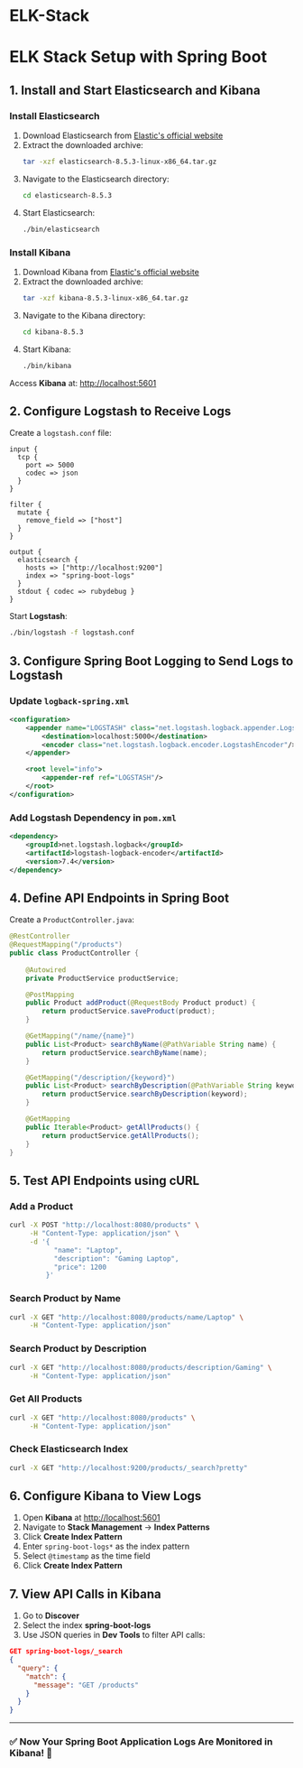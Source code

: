 # ELK-Stack

# ELK Stack Setup with Spring Boot 

## **1. Install and Start Elasticsearch and Kibana**

### **Install Elasticsearch**
1. Download Elasticsearch from [Elastic's official website](https://www.elastic.co/downloads/elasticsearch)
2. Extract the downloaded archive:
   ```sh
   tar -xzf elasticsearch-8.5.3-linux-x86_64.tar.gz
   ```
3. Navigate to the Elasticsearch directory:
   ```sh
   cd elasticsearch-8.5.3
   ```
4. Start Elasticsearch:
   ```sh
   ./bin/elasticsearch
   ```

### **Install Kibana**
1. Download Kibana from [Elastic's official website](https://www.elastic.co/downloads/kibana)
2. Extract the downloaded archive:
   ```sh
   tar -xzf kibana-8.5.3-linux-x86_64.tar.gz
   ```
3. Navigate to the Kibana directory:
   ```sh
   cd kibana-8.5.3
   ```
4. Start Kibana:
   ```sh
   ./bin/kibana
   ```

Access **Kibana** at: [http://localhost:5601](http://localhost:5601)

## **2. Configure Logstash to Receive Logs**

Create a `logstash.conf` file:

```plaintext
input {
  tcp {
    port => 5000
    codec => json
  }
}

filter {
  mutate {
    remove_field => ["host"]
  }
}

output {
  elasticsearch {
    hosts => ["http://localhost:9200"]
    index => "spring-boot-logs"
  }
  stdout { codec => rubydebug }
}
```

Start **Logstash**:
```sh
./bin/logstash -f logstash.conf
```

## **3. Configure Spring Boot Logging to Send Logs to Logstash**

### **Update `logback-spring.xml`**

```xml
<configuration>
    <appender name="LOGSTASH" class="net.logstash.logback.appender.LogstashTcpSocketAppender">
        <destination>localhost:5000</destination>
        <encoder class="net.logstash.logback.encoder.LogstashEncoder"/>
    </appender>

    <root level="info">
        <appender-ref ref="LOGSTASH"/>
    </root>
</configuration>
```

### **Add Logstash Dependency in `pom.xml`**
```xml
<dependency>
    <groupId>net.logstash.logback</groupId>
    <artifactId>logstash-logback-encoder</artifactId>
    <version>7.4</version>
</dependency>
```

## **4. Define API Endpoints in Spring Boot**

Create a `ProductController.java`:

```java
@RestController
@RequestMapping("/products")
public class ProductController {
    
    @Autowired
    private ProductService productService;

    @PostMapping
    public Product addProduct(@RequestBody Product product) {
        return productService.saveProduct(product);
    }

    @GetMapping("/name/{name}")
    public List<Product> searchByName(@PathVariable String name) {
        return productService.searchByName(name);
    }

    @GetMapping("/description/{keyword}")
    public List<Product> searchByDescription(@PathVariable String keyword) {
        return productService.searchByDescription(keyword);
    }

    @GetMapping
    public Iterable<Product> getAllProducts() {
        return productService.getAllProducts();
    }
}
```

## **5. Test API Endpoints using cURL**

### **Add a Product**
```sh
curl -X POST "http://localhost:8080/products" \
     -H "Content-Type: application/json" \
     -d '{
           "name": "Laptop",
           "description": "Gaming Laptop",
           "price": 1200
         }'
```

### **Search Product by Name**
```sh
curl -X GET "http://localhost:8080/products/name/Laptop" \
     -H "Content-Type: application/json"
```

### **Search Product by Description**
```sh
curl -X GET "http://localhost:8080/products/description/Gaming" \
     -H "Content-Type: application/json"
```

### **Get All Products**
```sh
curl -X GET "http://localhost:8080/products" \
     -H "Content-Type: application/json"
```

### **Check Elasticsearch Index**
```sh
curl -X GET "http://localhost:9200/products/_search?pretty"
```

## **6. Configure Kibana to View Logs**

1. Open **Kibana** at [http://localhost:5601](http://localhost:5601)
2. Navigate to **Stack Management** → **Index Patterns**
3. Click **Create Index Pattern**
4. Enter `spring-boot-logs*` as the index pattern
5. Select `@timestamp` as the time field
6. Click **Create Index Pattern**

## **7. View API Calls in Kibana**

1. Go to **Discover**
2. Select the index **spring-boot-logs**
3. Use JSON queries in **Dev Tools** to filter API calls:

```json
GET spring-boot-logs/_search
{
  "query": {
    "match": {
      "message": "GET /products"
    }
  }
}
```

---

### ✅ **Now Your Spring Boot Application Logs Are Monitored in Kibana!** 🚀

